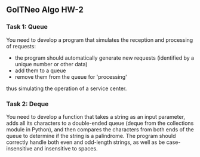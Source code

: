## GoITNeo Algo HW-2

### Task 1: Queue
You need to develop a program that simulates the reception and processing of requests:
 - the program should automatically generate new requests (identified by a unique number or other data)
 - add them to a queue
 - remove them from the queue for 'processing'

thus simulating the operation of a service center.

### Task 2: Deque
You need to develop a function that takes a string as an input parameter, adds all its characters to a double-ended queue (deque from the collections module in Python), and then compares the characters from both ends of the queue to determine if the string is a palindrome. The program should correctly handle both even and odd-length strings, as well as be case-insensitive and insensitive to spaces.
